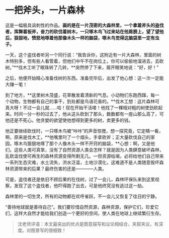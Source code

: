 # 一把斧头，一片森林 #

这是一幅极具讽刺性的作品。**画的是在一片茂密的大森林里，一个拿着斧头的盗伐者，挥舞着板斧，奋力的砍伐着树木，一只啄木鸟飞过来站在他肩膀上，望了望他后，狠狠地，愤怒地啄着他那像木头一样的脑袋，啄木鸟觉得这脑袋里一定有虫子。**

一天，这个盗伐者听另一个同行说：“我告诉你，这附近有一片大森林，里面的树木特别多，但有些人看管着，但他们中午不在岗位上，你可以偷偷地溜进去，去砍树。”**伐木工听了眼珠转了几转，**突然停了下来，眉开眼笑地说：“好，好！”

之后，他便开始精心准备伐树的东西。准备完毕后，出发了他心想：这一次一定能大赚一笔！

到了地方，**这里树木茂盛，花草散发着清新的气息。小动物们东跑西蹿，每一个动物，生物都有自己的事干，到处都是鸟语花香的。**伐木工想：这片森林可真大呀！不过一会儿就……哈！现在开始干活喽！他找了一棵相对粗的树使劲砍起来。时间一分一秒的过去了，他从这头砍到了那头，数数都有一座山那么高了，可他还是不死心。他贪婪的欲望使他想得到更多的树，卖更多的钱。

他正要继续砍伐时，一只啄木鸟被“咔咔”的声音惊搅，想一探究竟，它定睛一看，啊，原来是伐木工，**他嘴里叼了一个烟头，手拿砍斧；正大量砍伐自己的家园，啄木鸟狠狠地啄了那个人像木头一样不开窍的脑袋，**心想：啊，又是他们。这些人类可真笨，没有了自然资源人类会怎样？就是因为人类肆意破坏森林，乱砍滥伐使可再生的森林资源变得所剩无几。一但资源枯竭，必将给他们自己带来一系列生态灾难，水土流失，洪水泛滥，土地沙漠化，这难道不是人类随意毁坏森林资源带来的后果？最终伤害的还是————人类。

可是，盗伐者还是依旧不顾后果的在伐树，过了一会儿，森林环保队来到这里视察，发现了这个盗伐者，他吓得跑了出去，可是他终究没有逃过这一劫。

森林里的一切生灵，所有的动物都在欢呼雀跃，不一会儿又恢复了往日的宁静。

“善待地球就是善待自己”。我们要珍惜自然资源，森林资源，保护它们，珍爱它们，这样大自然才能给我们创造一个更好的空间，使人类在地球上继续繁衍生存。

> 沈老师评语：本文最突出的优点是图意描写和议论相结合，夹叙夹议，有深度。对图景写的很细致！